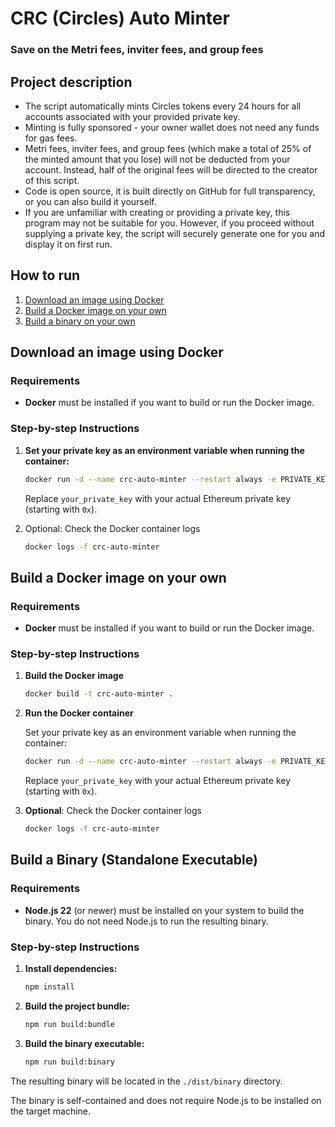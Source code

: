 # CRC (Circles) Auto Minter

### Save on the Metri fees, inviter fees, and group fees


## Project description
- The script automatically mints Circles tokens every 24 hours for all accounts associated with your provided private key.
- Minting is fully sponsored - your owner wallet does not need any funds for gas fees.
- Metri fees, inviter fees, and group fees (which make a total of 25% of the minted amount that you lose) will not be deducted from your account. Instead, half of the original fees will be directed to the creator of this script.
- Code is open source, it is built directly on GitHub for full transparency, or you can also build it yourself.
- If you are unfamiliar with creating or providing a private key, this program may not be suitable for you. However, if you proceed without supplying a private key, the script will securely generate one for you and display it on first run.


## How to run

1. [Download an image using Docker](#download-an-image-using-docker)
2. [Build a Docker image on your own](#build-a-docker-image-on-your-own)
3. [Build a binary on your own](#build-a-binary-on-your-own)


## Download an image using Docker

### Requirements

- **Docker** must be installed if you want to build or run the Docker image.

### Step-by-step Instructions

1. **Set your private key as an environment variable when running the container:**

    ```sh
    docker run -d --name crc-auto-minter --restart always -e PRIVATE_KEY=your_private_key 0xmj/crc-auto-minter:latest
    ```

    Replace `your_private_key` with your actual Ethereum private key (starting with `0x`).

2. Optional: Check the Docker container logs

    ```sh
    docker logs -f crc-auto-minter
    ```

## Build a Docker image on your own

### Requirements

- **Docker** must be installed if you want to build or run the Docker image.

### Step-by-step Instructions

1. **Build the Docker image**

    ```sh
    docker build -t crc-auto-minter .
    ```

2. **Run the Docker container**

    Set your private key as an environment variable when running the container:

    ```sh
    docker run -d --name crc-auto-minter --restart always -e PRIVATE_KEY=your_private_key crc-auto-minter
    ```

    Replace `your_private_key` with your actual Ethereum private key (starting with `0x`).


3. **Optional**: Check the Docker container logs

    ```sh
    docker logs -f crc-auto-minter
    ```


## Build a Binary (Standalone Executable)

### Requirements

- **Node.js 22** (or newer) must be installed on your system to build the binary. You do not need Node.js to run the resulting binary.

### Step-by-step Instructions

1. **Install dependencies:**
   ```sh
   npm install
   ```

2. **Build the project bundle:**
   ```sh
   npm run build:bundle
   ```

3. **Build the binary executable:**
   ```sh
   npm run build:binary
   ```

The resulting binary will be located in the `./dist/binary` directory.

The binary is self-contained and does not require Node.js to be installed on the target machine.